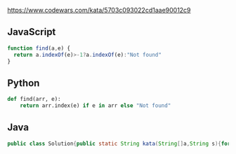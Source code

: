 https://www.codewars.com/kata/5703c093022cd1aae90012c9

## JavaScript
```js
function find(a,e) {
  return a.indexOf(e)>-1?a.indexOf(e):"Not found"
}
```

## Python
```python
def find(arr, e):
    return arr.index(e) if e in arr else "Not found" 
```

## Java
```java
public class Solution{public static String kata(String[]a,String s){for (int i=0;i<a.length;i++)if(a[i].equals(s))return String.valueOf(i);return "Not found";}}
```